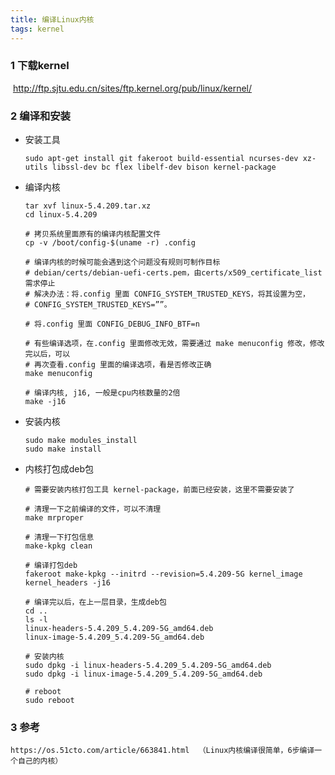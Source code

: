 ```yaml
---
title: 编译Linux内核
tags: kernel
---
```


### 1  下载kernel

​		http://ftp.sjtu.edu.cn/sites/ftp.kernel.org/pub/linux/kernel/

### 2  编译和安装

- 安装工具

  ```shell
  sudo apt-get install git fakeroot build-essential ncurses-dev xz-utils libssl-dev bc flex libelf-dev bison kernel-package
  ```

- 编译内核

  ```shell
  tar xvf linux-5.4.209.tar.xz
  cd linux-5.4.209
  
  # 拷贝系统里面原有的编译内核配置文件
  cp -v /boot/config-$(uname -r) .config
  
  # 编译内核的时候可能会遇到这个问题没有规则可制作目标
  # debian/certs/debian-uefi-certs.pem，由certs/x509_certificate_list需求停止
  # 解决办法：将.config 里面 CONFIG_SYSTEM_TRUSTED_KEYS，将其设置为空，
  # CONFIG_SYSTEM_TRUSTED_KEYS=””。
  
  # 将.config 里面 CONFIG_DEBUG_INFO_BTF=n
  
  # 有些编译选项，在.config 里面修改无效，需要通过 make menuconfig 修改，修改完以后，可以
  # 再次查看.config 里面的编译选项，看是否修改正确
  make menuconfig
  
  # 编译内核, j16, 一般是cpu内核数量的2倍
  make -j16
  ```

- 安装内核

  ```shell
  sudo make modules_install
  sudo make install
  ```

- 内核打包成deb包

  ```shell
  # 需要安装内核打包工具 kernel-package，前面已经安装，这里不需要安装了
  
  # 清理一下之前编译的文件，可以不清理
  make mrproper
  
  # 清理一下打包信息
  make-kpkg clean
  
  # 编译打包deb
  fakeroot make-kpkg --initrd --revision=5.4.209-5G kernel_image kernel_headers -j16
  
  # 编译完以后，在上一层目录，生成deb包
  cd ..
  ls -l 
  linux-headers-5.4.209_5.4.209-5G_amd64.deb
  linux-image-5.4.209_5.4.209-5G_amd64.deb
  
  # 安装内核
  sudo dpkg -i linux-headers-5.4.209_5.4.209-5G_amd64.deb
  sudo dpkg -i linux-image-5.4.209_5.4.209-5G_amd64.deb
  
  # reboot
  sudo reboot
  ```

### 3  参考
    https://os.51cto.com/article/663841.html  （Linux内核编译很简单，6步编译一个自己的内核）

  


